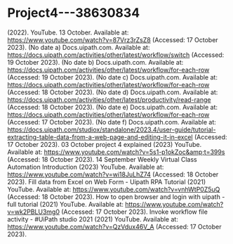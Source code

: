 # Project4---38630834


(2022). YouTube. 13 October. Available at: https://www.youtube.com/watch?v=87Vrz3rZsZ8 (Accessed: 17 October 2023). 
(No date a) Docs.uipath.com. Available at: https://docs.uipath.com/activities/other/latest/workflow/switch (Accessed: 19 October 2023). 
(No date b) Docs.uipath.com. Available at: https://docs.uipath.com/activities/other/latest/workflow/for-each-row (Accessed: 19 October 2023). 
(No date c) Docs.uipath.com. Available at: https://docs.uipath.com/activities/other/latest/workflow/for-each-row (Accessed: 18 October 2023). 
(No date d) Docs.uipath.com. Available at: https://docs.uipath.com/activities/other/latest/productivity/read-range (Accessed: 18 October 2023). 
(No date e) Docs.uipath.com. Available at: https://docs.uipath.com/activities/other/latest/workflow/for-each-row (Accessed: 17 October 2023). 
(No date f) Docs.uipath.com. Available at: https://docs.uipath.com/studiox/standalone/2023.4/user-guide/tutorial-extracting-table-data-from-a-web-page-and-editing-it-in-excel (Accessed: 17 October 2023). 
03 October project 4 explained (2023) YouTube. Available at: https://www.youtube.com/watch?v=5s1-p1okZoc&amp;t=399s (Accessed: 18 October 2023). 
14 September Weekly Virtual Class Automation Introduction (2023) YouTube. Available at: https://www.youtube.com/watch?v=wi18JuLhZ74 (Accessed: 18 October 2023). 
Fill data from Excel on Web Form - Uipath RPA Tutorial (2021) YouTube. Available at: https://www.youtube.com/watch?v=vnhWtP0Z5uQ (Accessed: 18 October 2023). 
How to open browser and login with uipath - full tutorial (2021) YouTube. Available at: https://www.youtube.com/watch?v=wk2PBLU3mg0 (Accessed: 17 October 2023). 
Invoke workflow file activity - #UiPath studio 2021 (2021) YouTube. Available at: https://www.youtube.com/watch?v=QzVdux46V_A (Accessed: 17 October 2023). 
